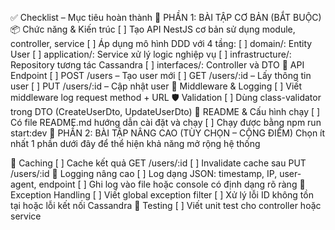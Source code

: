 ✅ Checklist – Mục tiêu hoàn thành
🧩 PHẦN 1: BÀI TẬP CƠ BẢN (BẮT BUỘC)
📦 Chức năng & Kiến trúc
[ ] Tạo API NestJS cơ bản sử dụng module, controller, service
[ ] Áp dụng mô hình DDD với 4 tầng:
[ ] domain/: Entity User
[ ] application/: Service xử lý logic nghiệp vụ
[ ] infrastructure/: Repository tương tác Cassandra
[ ] interfaces/: Controller và DTO
📡 API Endpoint
[ ] POST /users – Tạo user mới
[ ] GET /users/:id – Lấy thông tin user
[ ] PUT /users/:id – Cập nhật user
🧱 Middleware & Logging
[ ] Viết middleware log request method + URL
🛡 Validation
[ ] Dùng class-validator trong DTO (CreateUserDto, UpdateUserDto)
📄 README & Cấu hình chạy
[ ] Có file README.md hướng dẫn cài đặt và chạy
[ ] Chạy được bằng npm run start:dev
🌟 PHẦN 2: BÀI TẬP NÂNG CAO (TÙY CHỌN – CỘNG ĐIỂM)
Chọn ít nhất 1 phần dưới đây để thể hiện khả năng mở rộng hệ thống

🚀 Caching
[ ] Cache kết quả GET /users/:id
[ ] Invalidate cache sau PUT /users/:id
🧾 Logging nâng cao
[ ] Log dạng JSON: timestamp, IP, user-agent, endpoint
[ ] Ghi log vào file hoặc console có định dạng rõ ràng
🧯 Exception Handling
[ ] Viết global exception filter
[ ] Xử lý lỗi ID không tồn tại hoặc lỗi kết nối Cassandra
🧪 Testing
[ ] Viết unit test cho controller hoặc service
